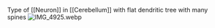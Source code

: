 Type of [[Neuron]] in [[Cerebellum]] with flat dendritic tree with many spines
![IMG_4925.webp](img_4925.webp)

